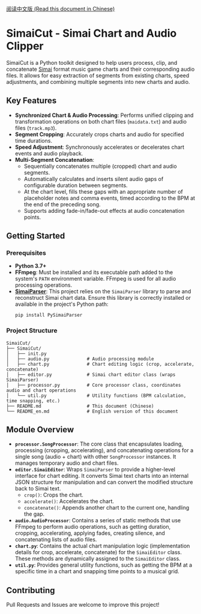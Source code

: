 [阅读中文版 (Read this document in Chinese)](README.md)

# SimaiCut - Simai Chart and Audio Clipper

SimaiCut is a Python toolkit designed to help users process, clip, and concatenate [Simai](https://www.piugame.com/data/simai_format.html) format music game charts and their corresponding audio files. It allows for easy extraction of segments from existing charts, speed adjustments, and combining multiple segments into new charts and audio.

## Key Features

* **Synchronized Chart & Audio Processing**: Performs unified clipping and transformation operations on both chart files (`maidata.txt`) and audio files (`track.mp3`).
* **Segment Cropping**: Accurately crops charts and audio for specified time durations.
* **Speed Adjustment**: Synchronously accelerates or decelerates chart events and audio playback.
* **Multi-Segment Concatenation**:
    * Sequentially concatenates multiple (cropped) chart and audio segments.
    * Automatically calculates and inserts silent audio gaps of configurable duration between segments.
    * At the chart level, fills these gaps with an appropriate number of placeholder notes and comma events, timed according to the BPM at the end of the preceding song.
    * Supports adding fade-in/fade-out effects at audio concatenation points.

## Getting Started

### Prerequisites

* **Python 3.7+**
* **FFmpeg**: Must be installed and its executable path added to the system's `PATH` environment variable. FFmpeg is used for all audio processing operations.
* **[SimaiParser](https://github.com/Choimoe/PySimaiParser)**: This project relies on the `SimaiParser` library to parse and reconstruct Simai chart data. Ensure this library is correctly installed or available in the project's Python path:
  ```bash
  pip install PySimaiParser
  ```

### Project Structure

```
SimaiCut/
├── SimaiCut/
│   ├── init.py
│   ├── audio.py              # Audio processing module
│   ├── chart.py              # Chart editing logic (crop, accelerate, concatenate)
│   ├── editor.py             # Simai chart editor class (wraps SimaiParser)
│   ├── processor.py          # Core processor class, coordinates audio and chart operations
│   └── util.py               # Utility functions (BPM calculation, time snapping, etc.)
├── README.md                 # This document (Chinese)
└── README_en.md              # English version of this document
```

## Module Overview

* **`processor.SongProcessor`**:
    The core class that encapsulates loading, processing (cropping, accelerating), and concatenating operations for a single song (audio + chart) with other `SongProcessor` instances. It manages temporary audio and chart files.
* **`editor.SimaiEditor`**:
    Wraps `SimaiParser` to provide a higher-level interface for chart editing. It converts Simai text charts into an internal JSON structure for manipulation and can convert the modified structure back to Simai text.
    * `crop()`: Crops the chart.
    * `accelerate()`: Accelerates the chart.
    * `concatenate()`: Appends another chart to the current one, handling the gap.
* **`audio.AudioProcessor`**:
    Contains a series of static methods that use FFmpeg to perform audio operations, such as getting duration, cropping, accelerating, applying fades, creating silence, and concatenating lists of audio files.
* **`chart.py`**:
    Contains the actual chart manipulation logic (implementation details for crop, accelerate, concatenate) for the `SimaiEditor` class. These methods are dynamically assigned to the `SimaiEditor` class.
* **`util.py`**:
    Provides general utility functions, such as getting the BPM at a specific time in a chart and snapping time points to a musical grid.

## Contributing

Pull Requests and Issues are welcome to improve this project!
